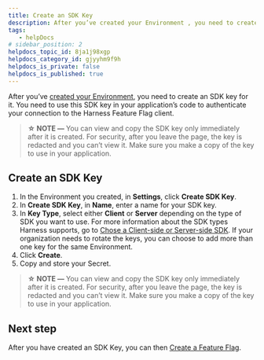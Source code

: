 ```yaml
---
title: Create an SDK Key
description: After you’ve created your Environment , you need to create an SDK key for it. You need to use this SDK key in your application’s code to authenticate your connection to the Harness Feature Flag clien…
tags: 
   - helpDocs
# sidebar_position: 2
helpdocs_topic_id: 8ja1j98xgp
helpdocs_category_id: gjyyhm9f9h
helpdocs_is_private: false
helpdocs_is_published: true
---
```


After you’ve [created your Environment](2-create-an-environment.md), you need to create an SDK key for it. You need to use this SDK key in your application’s code to authenticate your connection to the Harness Feature Flag client. 

> **☆ NOTE —** You can view and copy the SDK key only immediately after it is created. For security, after you leave the page, the key is redacted and you can’t view it. Make sure you make a copy of the key to use in your application.

## Create an SDK Key

1. In the Environment you created, in **Settings**, click **Create SDK Key**.
2. In **Create SDK Key**, in **Name**, enter a name for your SDK key.
3. In **Key Type**, select either **Client** or **Server** depending on the type of SDK you want to use. For more information about the SDK types Harness supports, go to [Chose a Client-side or Server-side SDK](../../4-ff-sdks/1-sdk-overview/1-client-side-and-server-side-sdks.md). If your organization needs to rotate the keys, you can choose to add more than one key for the same Environment.
4. Click **Create**.
5. Copy and store your Secret.

> **☆ NOTE —** You can view and copy the SDK key only immediately after it is created. For security, after you leave the page, the key is redacted and you can’t view it. Make sure you make a copy of the key to use in your application.

## Next step

After you have created an SDK Key, you can then [Create a Feature Flag](4-create-a-feature-flag.md).

